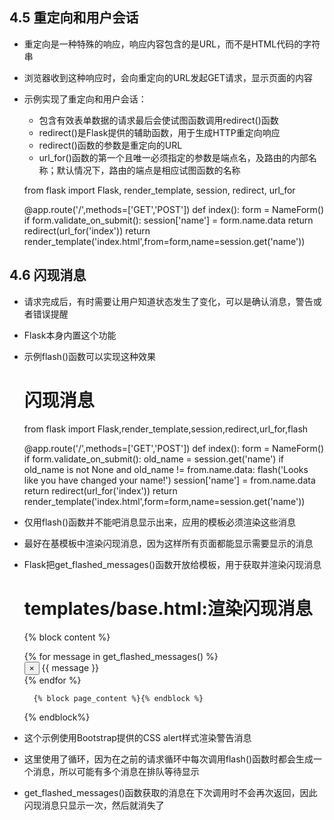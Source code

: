 ## 4.5 重定向和用户会话
- 重定向是一种特殊的响应，响应内容包含的是URL，而不是HTML代码的字符串
- 浏览器收到这种响应时，会向重定向的URL发起GET请求，显示页面的内容

- 示例实现了重定向和用户会话：
    - 包含有效表单数据的请求最后会使试图函数调用redirect()函数
    - redirect()是Flask提供的辅助函数，用于生成HTTP重定向响应
    - redirect()函数的参数是重定向的URL
    - url_for()函数的第一个且唯一必须指定的参数是端点名，及路由的内部名称；默认情况下，路由的端点是相应试图函数的名称


    from flask import Flask, render_template, session, redirect, url_for
    
    @app.route('/',methods=['GET','POST'])
    def index():
        form = NameForm()
        if form.validate_on_submit():
            session['name'] = form.name.data
            return redirect(url_for('index'))
        return render_template('index.html',from=form,name=session.get('name'))

## 4.6 闪现消息
- 请求完成后，有时需要让用户知道状态发生了变化，可以是确认消息，警告或者错误提醒
- Flask本身内置这个功能

- 示例flash()函数可以实现这种效果


    # 闪现消息
    from flask import Flask,render_template,session,redirect,url_for,flash
    
    @app.route('/',methods=['GET','POST'])
    def index():
        form = NameForm()
        if form.validate_on_submit():
            old_name = session.get('name')
            if old_name is not None and old_name != from.name.data:
                flash('Looks like you have changed your name!')
            session['name'] = from.name.data
            return redirect(url_for('index'))
        return render_template('index.html',form=form,name=session.get('name'))

- 仅用flash()函数并不能吧消息显示出来，应用的模板必须渲染这些消息
- 最好在基模板中渲染闪现消息，因为这样所有页面都能显示需要显示的消息
- Flask把get_flashed_messages()函数开放给模板，用于获取并渲染闪现消息


    # templates/base.html:渲染闪现消息
    {% block content %}
    <div class="container">
        {% for message in get_flashed_messages() %}
        <div class="alert alert-warning">
            <button type="button" class="close" data-dismiss="alert">&times;</button>
            {{ message }}
        </div>
        {% endfor %}
        
        {% block page_content %}{% endblock %}
        
    </div>
    {% endblock%}

- 这个示例使用Bootstrap提供的CSS alert样式渲染警告消息
- 这里使用了循环，因为在之前的请求循环中每次调用flash()函数时都会生成一个消息，所以可能有多个消息在排队等待显示
- get_flashed_messages()函数获取的消息在下次调用时不会再次返回，因此闪现消息只显示一次，然后就消失了







